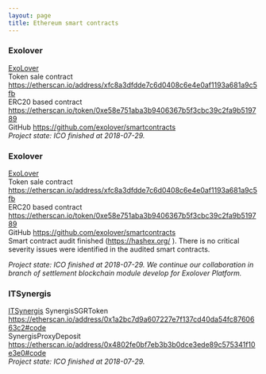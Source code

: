 ```yaml
---
layout: page
title: Ethereum smart contracts
---
```


### Exolover
[ExoLover](https://exolover.io/)  
Token sale  contract https://etherscan.io/address/xfc8a3dfdde7c6d0408c6e4e0af1193a681a9c5fb  
ERC20 based contract https://etherscan.io/token/0xe58e751aba3b9406367b5f3cbc39c2fa9b519789  
GitHub https://github.com/exolover/smartcontracts  
_Project state: ICO  finished  at 2018-07-29._

### Exolover
[ExoLover](https://exolover.io/)  
Token sale  contract https://etherscan.io/address/xfc8a3dfdde7c6d0408c6e4e0af1193a681a9c5fb  
ERC20 based contract https://etherscan.io/token/0xe58e751aba3b9406367b5f3cbc39c2fa9b519789  
GitHub https://github.com/exolover/smartcontracts  
Smart contract audit finished (https://hashex.org/ ). There is no critical severity issues were identified in the audited smart contracts.

_Project state: ICO  finished  at 2018-07-29. We continue our collaboration in branch of 
settlement blockchain module develop for Exolover Platform._

### ITSynergis
[ITSynergis](http://itsynergis.ru/)
SynergisSGRToken
https://etherscan.io/address/0x1a2bc7d9a607227e7f137cd40da54fc8760663c2#code     
SynergisProxyDeposit
https://etherscan.io/address/0x4802fe0bf7eb3b3b0dce3ede89c575341f10e3e0#code  
_Project state: ICO  finished  at 2018-07-29._

